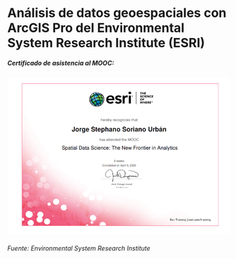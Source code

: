 
# Análisis de datos geoespaciales con ArcGIS Pro del Environmental System Research Institute (ESRI)

##### Certificado de asistencia al MOOC: 

<img src="Certificado de ESRI.png?raw=true"/>

###### Fuente: Environmental System Research Institute
